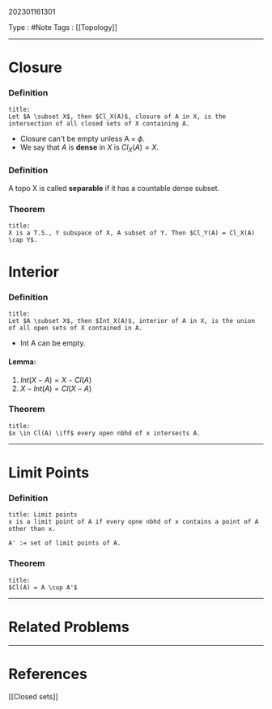 202301161301

Type : #Note
Tags : [[Topology]]

---
# Closure
### Definition
```ad-note
title:
Let $A \subset X$, then $Cl_X(A)$, closure of A in X, is the intersection of all closed sets of X containing A.
```

- Closure can't be empty unless A = $\phi$.
- We say that $A$ is **dense** in $X$ is $Cl_X(A) = X$.

### Definition
A topo X is called **separable** if it has a countable dense subset.

### Theorem
```ad-note
title:
X is a T.S., Y subspace of X, A subset of Y. Then $Cl_Y(A) = Cl_X(A) \cap Y$.
```

# Interior
### Definition
```ad-note
title:
Let $A \subset X$, then $Int_X(A)$, interior of A in X, is the union of all open sets of X contained in A.
```
- Int A can be empty.

#### Lemma:
1. $Int (X-A) = X - Cl(A)$
2. $X - Int(A) = Cl(X-A)$

### Theorem
```ad-note
title:
$x \in Cl(A) \iff$ every open nbhd of x intersects A.
```

---
# Limit Points
### Definition
```ad-note
title: Limit points
x is a limit point of A if every opne nbhd of x contains a point of A other than x.

A' := set of limit points of A.
```

### Theorem 
```ad-note
title:
$Cl(A) = A \cup A'$
```

---
# Related Problems

---
# References
[[Closed sets]]
